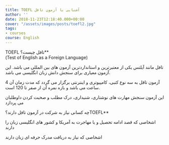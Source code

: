 ```yaml
---
title: TOEFL آشنایی با آزمون تافل
author: ''
date: 2018-11-23T12:18:40.000+00:00
cover: "/assets/images/posts/toefl2.jpg"
tags:
- courses
course: English
---
```

TOEFL تافل چیست؟**  
(Test of English as a Foreign Language)

تافل مانند آیلتس یکی از معتبرترین و استانداردترین آزمون های بین المللی می باشد.  این آزمون معیاری برای سنجش دانش زبان انگلیسی  می باشد.

 آزمون تاقل به سه نوع کتبی، کامپیوتری و اینترنتی برگزار می گردد که مدت زمان آن 4 ساعت می باشد و بازه نمره آن از صفر تا 120 است.

این آزمون سنجش مهارت های نوشتاری، شنیداری، درک مطلب و صحبت کردن داوطلبان می پردازد

چه کسانی نیاز به شرکت در آزمون تافل دارند؟TOEFL**

اشخاصی که قصد ادامه تحصیل و یا مهاجرت به آمریکا و کشور های انگلیسی زبان را دارند 

اشخاصی که نیاز به دریافت مدرک حرفه ای زبان دارند